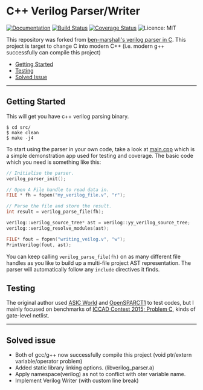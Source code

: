 
# C++ Verilog Parser/Writer

[![Documentation](https://codedocs.xyz/ben-marshall/verilog-parser.svg)](https://codedocs.xyz/ben-marshall/verilog-parser/)
[![Build Status](https://travis-ci.org/ben-marshall/verilog-parser.svg?branch=master)](https://travis-ci.org/ben-marshall/verilog-parser/branches)
[![Coverage Status](https://coveralls.io/repos/github/ben-marshall/verilog-parser/badge.svg?branch=master)](https://coveralls.io/github/ben-marshall/verilog-parser?branch=master)
![Licence: MIT](https://img.shields.io/badge/License-MIT-blue.svg)

This repository was forked from [ben-marshall's verilog parser in C](https://github.com/ben-marshall/verilog-parser.git). This project is target to change C into modern C++ (i.e. modern g++ successfully can compile this project)

- [Getting Started](#getting-started)
- [Testing](#testing)
- [Solved Issue](#solved-issue)

---

## Getting Started

This will get you have c++ verilog parsing binary.

    $ cd src/
    $ make clean
    $ make -j4

To start using the parser in your own code, take a look at 
[main.cpp](./src/main.cpp) which is a simple demonstration app used for testing
and coverage. The basic code which you need is something like this:

```C++
// Initialise the parser.
verilog_parser_init();

// Open A File handle to read data in.
FILE * fh = fopen("my_verilog_file.v", "r");

// Parse the file and store the result.
int result = verilog_parse_file(fh);

verilog::verilog_source_tree* ast = verilog::yy_verilog_source_tree;
verilog::verilog_resolve_modules(ast);

FILE* fout = fopen("writing_veilog.v", "w");
PrintVerilog(fout, ast);


```

You can keep calling `verilog_parse_file(fh)` on as many different file
handles as you like to build up a multi-file project AST representation.
The parser will automatically follow any `include` directives it finds.

## Testing

The original author used [ASIC World](http://www.asic-world.com/) 
and [OpenSPARCT1](http://www.oracle.com/technetwork/systems/opensparc/opensparc-t1-page-1444609.html)
to test codes, but I mainly focused on benchmarks of 
[ICCAD Contest 2015; Problem C](http://cad-contest.el.cycu.edu.tw/problem_C/default.html), 
kinds of gate-level netlist. 


---

## Solved issue

- Both of gcc/g++ now successfully compile this project (void ptr/extern variable/operator problem)
- Added static library linking options. (libverilog\_parser.a)
- Apply namespace(verilog) as not to conflict with oter variable name.
- Implement Verilog Writer (with custom line break)

